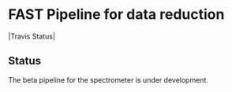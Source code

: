 FAST Pipeline for data reduction
======================================

|Travis Status|

Status
------------
The beta pipeline for the spectrometer is under development.
